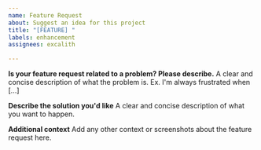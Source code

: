 ```yaml
---
name: Feature Request
about: Suggest an idea for this project
title: "[FEATURE] "
labels: enhancement
assignees: excalith

---
```


**Is your feature request related to a problem? Please describe.**
A clear and concise description of what the problem is. Ex. I'm always frustrated when [...]

**Describe the solution you'd like**
A clear and concise description of what you want to happen.

**Additional context**
Add any other context or screenshots about the feature request here.
